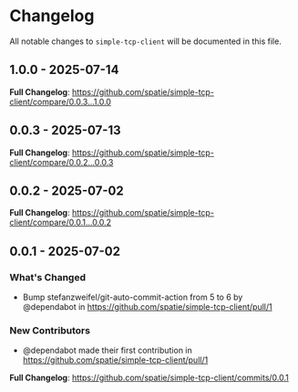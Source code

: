 # Changelog

All notable changes to `simple-tcp-client` will be documented in this file.

## 1.0.0 - 2025-07-14

**Full Changelog**: https://github.com/spatie/simple-tcp-client/compare/0.0.3...1.0.0

## 0.0.3 - 2025-07-13

**Full Changelog**: https://github.com/spatie/simple-tcp-client/compare/0.0.2...0.0.3

## 0.0.2 - 2025-07-02

**Full Changelog**: https://github.com/spatie/simple-tcp-client/compare/0.0.1...0.0.2

## 0.0.1 - 2025-07-02

### What's Changed

* Bump stefanzweifel/git-auto-commit-action from 5 to 6 by @dependabot in https://github.com/spatie/simple-tcp-client/pull/1

### New Contributors

* @dependabot made their first contribution in https://github.com/spatie/simple-tcp-client/pull/1

**Full Changelog**: https://github.com/spatie/simple-tcp-client/commits/0.0.1
